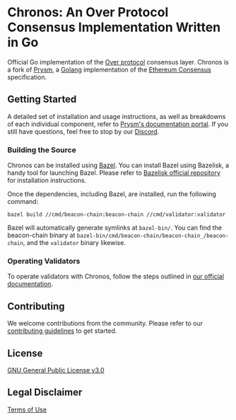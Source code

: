 # Chronos: An Over Protocol Consensus Implementation Written in Go

Official Go implementation of the [Over protocol](https://over.network/) consensus layer. Chronos is a fork of [Prysm](https://github.com/prysmaticlabs/prysm), a [Golang](https://golang.org/) implementation of the [Ethereum Consensus](https://ethereum.org/en/developers/docs/consensus-mechanisms/#proof-of-stake) specification.

## Getting Started

A detailed set of installation and usage instructions, as well as breakdowns of each individual component, refer to [Prysm's documentation portal](https://docs.prylabs.network). If you still have questions, feel free to stop by our [Discord](https://discord.com/invite/overprotocol).

### Building the Source

Chronos can be installed using [Bazel](https://bazel.build/). You can install Bazel using Bazelisk, a handy tool for launching Bazel. Please refer to [Bazelisk official repository](https://github.com/bazelbuild/bazelisk?tab=readme-ov-file#installation) for installation instructions.

Once the dependencies, including Bazel, are installed, run the following command:

```shell
bazel build //cmd/beacon-chain:beacon-chain //cmd/validator:validator
```

Bazel will automatically generate symlinks at `bazel-bin/`. You can find the beacon-chain binary at `bazel-bin/cmd/beacon-chain/beacon-chain_/beacon-chain`, and the `validator` binary likewise.

### Operating Validators

To operate validators with Chronos, follow the steps outlined in [our official documentation](https://docs.over.network/operators/operate-validators).

## Contributing

We welcome contributions from the community. Please refer to our [contributing guidelines](CONTRIBUTING.md) to get started.

## License

[GNU General Public License v3.0](https://www.gnu.org/licenses/gpl-3.0.en.html)

## Legal Disclaimer

[Terms of Use](/TERMS_OF_SERVICE.md)
